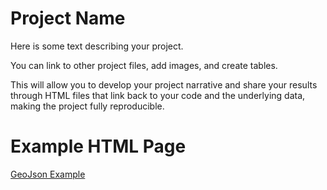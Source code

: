 # Project Name

Here is some text describing your project.

You can link to other project files, add images, and create tables.

This will allow you to develop your project narrative and share your results through HTML files that link back to your code and the underlying data, making the project fully reproducible.


# Example HTML Page

[GeoJson Example](Read_GeoJson_Example.html)
